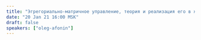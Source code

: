 ```yaml
---
title: "Эгрегориально-матричное управление, теория и реализация его в жизни"
date: "20 Jan 21 16:00 MSK"
draft: false
speakers: ["oleg-afonin"]  
--- 
```

